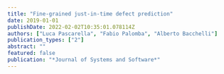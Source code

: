 ```yaml
---
title: "Fine-grained just-in-time defect prediction"
date: 2019-01-01
publishDate: 2022-02-02T10:35:01.078114Z
authors: ["Luca Pascarella", "Fabio Palomba", "Alberto Bacchelli"]
publication_types: ["2"]
abstract: ""
featured: false
publication: "*Journal of Systems and Software*"
---
```


